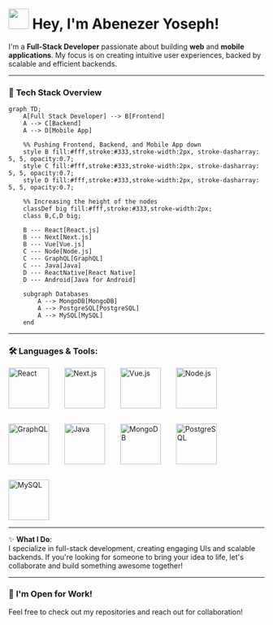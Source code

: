 
# <img src="https://media.giphy.com/media/hvRJCLFzcasrR4ia7z/giphy.gif" width="40px"/> **Hey, I'm Abenezer Yoseph!**

I'm a **Full-Stack Developer** passionate about building **web** and **mobile applications**. My focus is on creating intuitive user experiences, backed by scalable and efficient backends.

---

### 🚀 **Tech Stack Overview**

```mermaid
graph TD;
    A[Full Stack Developer] --> B[Frontend]
    A --> C[Backend]
    A --> D[Mobile App]
    
    %% Pushing Frontend, Backend, and Mobile App down
    style B fill:#fff,stroke:#333,stroke-width:2px, stroke-dasharray: 5, 5, opacity:0.7;
    style C fill:#fff,stroke:#333,stroke-width:2px, stroke-dasharray: 5, 5, opacity:0.7;
    style D fill:#fff,stroke:#333,stroke-width:2px, stroke-dasharray: 5, 5, opacity:0.7;

    %% Increasing the height of the nodes
    classDef big fill:#fff,stroke:#333,stroke-width:2px;
    class B,C,D big;
    
    B --- React[React.js]
    B --- Next[Next.js]
    B --- Vue[Vue.js]
    C --- Node[Node.js]
    C --- GraphQL[GraphQL]
    C --- Java[Java]
    D --- ReactNative[React Native]
    D --- Android[Java for Android]
    
    subgraph Databases
        A --> MongoDB[MongoDB]
        A --> PostgreSQL[PostgreSQL]
        A --> MySQL[MySQL]
    end
```

---

### 🛠️ **Languages & Tools**:

<div style="display: flex; flex-wrap: wrap; gap: 30px;">
  <img src="https://cdn.worldvectorlogo.com/logos/react-2.svg" alt="React" width="80"/>
  <img src="https://cdn.worldvectorlogo.com/logos/nextjs-2.svg" alt="Next.js" width="80"/>
  <img src="https://cdn.worldvectorlogo.com/logos/vue-9.svg" alt="Vue.js" width="80"/>
  <img src="https://cdn.worldvectorlogo.com/logos/nodejs-icon.svg" alt="Node.js" width="80"/>
  <img src="https://cdn.worldvectorlogo.com/logos/graphql.svg" alt="GraphQL" width="80"/>
  <img src="https://cdn.worldvectorlogo.com/logos/java-4.svg" alt="Java" width="80"/>
  <img src="https://cdn.worldvectorlogo.com/logos/mongodb-icon-1.svg" alt="MongoDB" width="80"/>
  <img src="https://cdn.worldvectorlogo.com/logos/postgresql.svg" alt="PostgreSQL" width="80"/>
  <img src="https://cdn.worldvectorlogo.com/logos/mysql-6.svg" alt="MySQL" width="80"/>
</div>

---

✨ **What I Do**:  
I specialize in full-stack development, creating engaging UIs and scalable backends. If you're looking for someone to bring your idea to life, let's collaborate and build something awesome together!

---

### 🌟 **I'm Open for Work!**  
Feel free to check out my repositories and reach out for collaboration!
